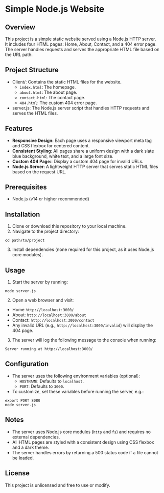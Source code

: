 # Simple Node.js Website

## Overview
This project is a simple static website served using a Node.js HTTP server. It includes four HTML pages: Home, About, Contact, and a 404 error page. The server handles requests and serves the appropriate HTML file based on the URL path.

## Project Structure
* Client/: Contains the static HTML files for the website.
  * `index.html`: The homepage.
  * `about.html`: The about page.
  * `contact.html`: The contact page.
  * `404.html`: The custom 404 error page.
* server.js: The Node.js server script that handles HTTP requests and serves the HTML files.

## Features
* **Responsive Design**: Each page uses a responsive viewport meta tag and CSS flexbox for centered content.
* **Consistent Styling**: All pages share a uniform design with a dark slate blue background, white text, and a large font size.
* **Custom 404 Page:**: Display a custom 404 page for invalid URLs.
* **Node.js Server**:  A lightweight HTTP server that serves static HTML files based on the request URL.

## Prerequisites
* Node.js (v14 or higher recommended)

## Installation
1. Clone or download this repository to your local machine.
2. Navigate to the project directory:
```
cd path/to/project
```
3. Install dependencies (none required for this project, as it uses Node.js core modules).

## Usage
1. Start the server by running:
```
node server.js
```
2. Open a web browser and visit:
  * Home `http://localhost:3000/`
  * About: `http://localhost:3000/about`
  * Contact: `http://localhost:3000/contact`
  * Any invalid URL (e.g., `http://localhost:3000/invalid`) will display the 404 page.
3. The server will log the following message to the console when running:
```
Server running at http://localhost:3000/
```

## Configuration
* The server uses the following environment variables (optional):
  * `HOSTNAME`: Defaults to `localhost`.
  * `PORT`: Defaults to `3000`.
* To customize, set these variables before running the server, e.g.:
```
export PORT 8080
node server.js
```

## Notes
* The server uses Node.js core modules (`http` and `fs`) and requires no external dependencies.
* All HTML pages are styled with a consistent design using CSS flexbox and a dark theme.
* The server handles errors by returning a 500 status code if a file cannot be loaded.

## License
This project is unlicensed and free to use or modify.
